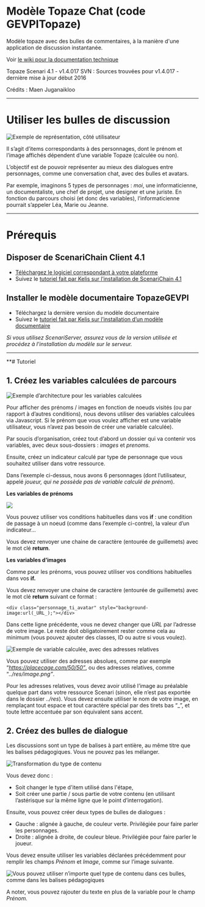 # Modèle Topaze Chat (code GEVPITopaze)
Modèle topaze avec des bulles de commentaires, à la manière d'une application de discussion instantanée.

Voir [le wiki pour la documentation technique](wiki/Home)

Topaze Scenari 4.1 - v1.4.017
SVN : Sources trouvées pour v1.4.017 - dernière mise à jour début 2016

Crédits : Maen Juganaikloo

---

# Utiliser les bulles de discussion

![Exemple de représentation, côté utilisateur](https://d2mxuefqeaa7sj.cloudfront.net/s_9F2A21C19D1EEE72ACAB04E0DF405517507EB8DFDE324E89A32EE798E417B1F1_1541777444959_image.png)


Il s’agit d’items correspondants à des personnages, dont le prénom et l’image affichés dépendent d’une variable Topaze (calculée ou non). 

L’objectif est de pouvoir représenter au mieux des dialogues entre personnages, comme une conversation chat, avec des bulles et avatars.

Par exemple, imaginons 5 types de personnages : *moi*, une informaticienne, un documentaliste, une chef de projet, une designer et une juriste.
En fonction du parcours choisi (et donc des variables), l’informaticienne pourrait s’appeler Léa, Marie ou Jeanne.


----------
# Prérequis 
## Disposer de ScenariChain Client 4.1
- [Téléchargez le logiciel correspondant à votre plateforme](https://download.scenari.software/SCENARIchain-client@4.1.0.11/) 
- Suivez le [tutoriel fait par Kelis sur l’installation de ScenariChain 4.1](https://docs.kelis.fr/sc41/adminChain/co/installScChain.html)
## Installer le modèle documentaire TopazeGEVPI
- Téléchargez la dernière version du modèle documentaire
- Suivez le [tutoriel fait par Kelis sur l’installation d’un modèle documentaire](https://docs.kelis.fr/sc41/adminChain/co/installModDocLocal.html)

*Si vous utilisez ScenariServer, assurez vous de la version utilisée et procédez à l’installation du modèle sur le serveur.*

----------
**# Tutoriel
## 1. Créez les variables calculées de parcours
![Exemple d’architecture pour les variables calculées](https://trello-attachments.s3.amazonaws.com/59edd18066725bbe906b228c/5be468bc8f9fed394a6ef907/ce0a4d1df04d0e84f0ee12a69833097a/image.png)


Pour afficher des prénoms / images en fonction de noeuds visités (ou par rapport à d’autres conditions), nous devons utiliser des variables calculées via Javascript. Si le prénom que vous voulez afficher est une variable utilisateur, vous n’avez pas besoin de créer une variable calculée).

Par soucis d’organisation, créez tout d’abord un dossier qui va contenir vos variables, avec deux sous-dossiers : *images* et *prenoms.*

Ensuite, créez un indicateur calculé par type de personnage que vous souhaitez utiliser dans votre ressource.

Dans l’exemple ci-dessus, nous avons 6 personnages (dont l’utilisateur, appelé *joueur, qui ne possède pas de variable calculé de prénom*).

**Les variables de prénoms**

![](https://d2mxuefqeaa7sj.cloudfront.net/s_9F2A21C19D1EEE72ACAB04E0DF405517507EB8DFDE324E89A32EE798E417B1F1_1541778902523_image.png)


Vous pouvez utiliser vos conditions habituelles dans vos **if** : une condition de passage à un noeud (comme dans l’exemple ci-contre), la valeur d’un indicateur…

Vous devez renvoyer une chaine de caractère (entourée de guillemets) avec le mot clé **return**.

**Les variables d’images**

Comme pour les prénoms, vous pouvez utiliser vos conditions habituelles dans vos **if.**

Vous devez renvoyer une chaine de caractère (entourée de guillemets) avec le mot clé **return** suivant ce format :


    <div class="personnage_ti_avatar" style="background-image:url(_URL_);"></div>

Dans cette ligne précédente, vous ne devez changer que *_URL_* par l’adresse de votre image. 
Le reste doit obligatoirement rester comme cela au minimum (vous pouvez ajouter des classes, ID ou autre si vous voulez).

![Exemple de variable calculée, avec des adresses relatives](https://d2mxuefqeaa7sj.cloudfront.net/s_9F2A21C19D1EEE72ACAB04E0DF405517507EB8DFDE324E89A32EE798E417B1F1_1541779111482_image.png)


Vous pouvez utiliser des adresses absolues, comme par exemple “*https://placecage.com/50/50”*, ou des adresses relatives, comme “*../res/image.png”*. 

Pour les adresses relatives, vous devez avoir utilisé l’image au préalable quelque part dans votre ressource Scenari (sinon, elle n’est pas exportée dans le dossier *../res*). Vous devez ensuite utiliser le nom de votre image, en remplaçant tout espace et tout caractère spécial par des tirets bas “_”, et toute lettre accentuée par son équivalent sans accent.

## 2. Créez des bulles de dialogue

Les discussions sont un type de balises à part entière, au même titre que les balises pédagogiques. Vous ne pouvez pas les mélanger.

![Transformation du type de contenu](https://trello-attachments.s3.amazonaws.com/59edd18066725bbe906b228c/5be468bc8f9fed394a6ef907/fe9f7a781b79fb9beb6d9ebf9a3621b7/image.png)


Vous devez donc :

- Soit changer le type d'item utilisé dans l'étape,
- Soit créer une partie / sous partie de votre contenu (en utilisant l’astérisque sur la même ligne que le point d’interrogation).

Ensuite, vous pouvez créer deux types de bulles de dialogues : 

- Gauche : alignée à gauche, de couleur verte. Privilégiée pour faire parler les personnages.
- Droite : alignée à droite, de couleur bleue. Privilégiée pour faire parler le joueur.

Vous devez ensuite utiliser les variables déclarées précédemment pour remplir les champs *Prénom* et *Image*, comme sur l’image suivante.

![Vous pouvez utiliser n’importe quel type de contenu dans ces bulles, comme dans les balises pédagogiques](https://d2mxuefqeaa7sj.cloudfront.net/s_9F2A21C19D1EEE72ACAB04E0DF405517507EB8DFDE324E89A32EE798E417B1F1_1541780661767_image.png)


A noter, vous pouvez rajouter du texte en plus de la variable pour le champ *Prénom.*
